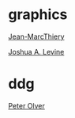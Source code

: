 # graphics
[Jean-MarcThiery](https://perso.telecom-paristech.fr/jthiery/)

[Joshua A. Levine](https://jalevine.bitbucket.io/pubs/)



# ddg
[Peter Olver](https://www-users.cse.umn.edu/~olver/)
